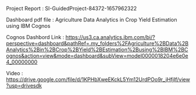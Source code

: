 Project Report : SI-GuidedProject-84372-1657962322

Dashboard pdf file : Agriculture Data Analytics in Crop Yield Estimation using IBM Cognos

Cognos Dashbord Link : https://us3.ca.analytics.ibm.com/bi/?perspective=dashboard&pathRef=.my_folders%2FAgriculture%2BData%2BAnalytics%2Bin%2BCrop%2BYield%2BEstimation%2Busing%2BIBM%2BCognos&action=view&mode=dashboard&subView=model0000018204e6e0e4_00000000

Video : 
https://drive.google.com/file/d/1KPHbXweEKckL5Ym12UrdPOo9r_jHfjIf/view?usp=drivesdk
